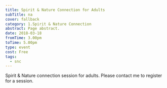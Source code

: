 ```yaml
---
title: Spirit & Nature Connection for Adults
subTitle: na
cover: fallback
category: 1.Spirit & Nature Connection
abstract: Page abstract.
date: 2018-03-18
fromTime: 3.00pm
toTime: 5.00pm
type: event
cost: Free
tags:
  - snc
---
```


Spirit & Nature connection session for adults. Please contact me to register for a session.

